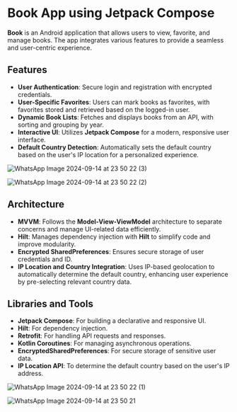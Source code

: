 # Book App using Jetpack Compose

**Book** is an Android application that allows users to view, favorite, and manage books. The app integrates various features to provide a seamless and user-centric experience.

## Features

- **User Authentication**: Secure login and registration with encrypted credentials.
- **User-Specific Favorites**: Users can mark books as favorites, with favorites stored and retrieved based on the logged-in user.
- **Dynamic Book Lists**: Fetches and displays books from an API, with sorting and grouping by year.
- **Interactive UI**: Utilizes **Jetpack Compose** for a modern, responsive user interface.
- **Default Country Detection**: Automatically sets the default country based on the user's IP location for a personalized experience.

![WhatsApp Image 2024-09-14 at 23 50 22 (3)](https://github.com/user-attachments/assets/fe78efa6-e01c-43ee-8142-e7a5b051c8c2)

![WhatsApp Image 2024-09-14 at 23 50 22 (2)](https://github.com/user-attachments/assets/59bbfba7-7fae-40d8-b013-0f81a8765acb)


## Architecture

- **MVVM**: Follows the **Model-View-ViewModel** architecture to separate concerns and manage UI-related data efficiently.
- **Hilt**: Manages dependency injection with **Hilt** to simplify code and improve modularity.
- **Encrypted SharedPreferences**: Ensures secure storage of user credentials and ID.
- **IP Location and Country Integration**: Uses IP-based geolocation to automatically determine the default country, enhancing user experience by pre-selecting relevant country data.

## Libraries and Tools

- **Jetpack Compose**: For building a declarative and responsive UI.
- **Hilt**: For dependency injection.
- **Retrofit**: For handling API requests and responses.
- **Kotlin Coroutines**: For managing asynchronous operations.
- **EncryptedSharedPreferences**: For secure storage of sensitive user data.
- **IP Location API**: To determine the default country based on the user's IP address.

![WhatsApp Image 2024-09-14 at 23 50 22 (1)](https://github.com/user-attachments/assets/244cdd8f-b4b1-4dd7-8655-e16612e0605c)

![WhatsApp Image 2024-09-14 at 23 50 21](https://github.com/user-attachments/assets/7add974c-2f75-4f6d-aa2c-8483c96f14b6)

